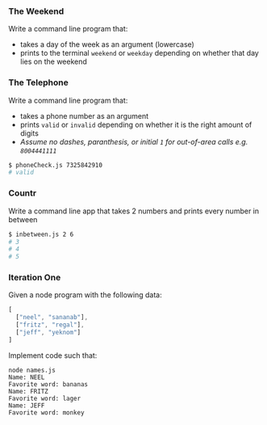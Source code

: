 ### The Weekend

Write a command line program that:
  - takes a day of the week as an argument (lowercase)
  - prints to the terminal ```weekend``` or ```weekday``` depending on whether that day lies on the weekend

### The Telephone

Write a command line program that:
  - takes a phone number as an argument
  - prints ```valid``` or ```invalid``` depending on whether it is the right amount of digits
  - *Assume no dashes, paranthesis, or initial ```1``` for out-of-area calls e.g. ```8004441111```*

```bash
$ phoneCheck.js 7325842910
# valid
```

### Countr

Write a command line app that takes 2 numbers and prints every number in between
```bash
$ inbetween.js 2 6
# 3
# 4
# 5
```

### Iteration One

Given a node program with the following data:

```javascript
[
  ["neel", "sananab"],
  ["fritz", "regal"],
  ["jeff", "yeknom"]
]
```

Implement code such that:

```
node names.js
Name: NEEL
Favorite word: bananas
Name: FRITZ
Favorite word: lager
Name: JEFF
Favorite word: monkey
```